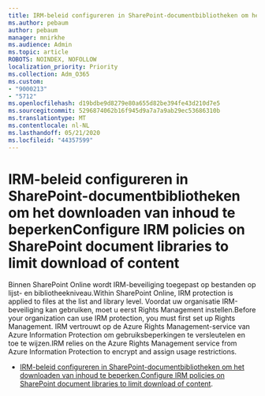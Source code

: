 ```yaml
---
title: IRM-beleid configureren in SharePoint-documentbibliotheken om het downloaden van inhoud te beperken
ms.author: pebaum
author: pebaum
manager: mnirkhe
ms.audience: Admin
ms.topic: article
ROBOTS: NOINDEX, NOFOLLOW
localization_priority: Priority
ms.collection: Adm_O365
ms.custom:
- "9000213"
- "5712"
ms.openlocfilehash: d19bdbe9d8279e80a655d82be394fe43d210d7e5
ms.sourcegitcommit: 5296874062b16f945d9a7a7a9ab29ec53686310b
ms.translationtype: MT
ms.contentlocale: nl-NL
ms.lasthandoff: 05/21/2020
ms.locfileid: "44357599"
---
```

# <a name="configure-irm-policies-on-sharepoint-document-libraries-to-limit-download-of-content"></a><span data-ttu-id="beefa-102">IRM-beleid configureren in SharePoint-documentbibliotheken om het downloaden van inhoud te beperken</span><span class="sxs-lookup"><span data-stu-id="beefa-102">Configure IRM policies on SharePoint document libraries to limit download of content</span></span>

<span data-ttu-id="beefa-103">Binnen SharePoint Online wordt IRM-beveiliging toegepast op bestanden op lijst- en bibliotheekniveau.</span><span class="sxs-lookup"><span data-stu-id="beefa-103">Within SharePoint Online, IRM protection is applied to files at the list and library level.</span></span> <span data-ttu-id="beefa-104">Voordat uw organisatie IRM-beveiliging kan gebruiken, moet u eerst Rights Management instellen.</span><span class="sxs-lookup"><span data-stu-id="beefa-104">Before your organization can use IRM protection, you must first set up Rights Management.</span></span> <span data-ttu-id="beefa-105">IRM vertrouwt op de Azure Rights Management-service van Azure Information Protection om gebruiksbeperkingen te versleutelen en toe te wijzen.</span><span class="sxs-lookup"><span data-stu-id="beefa-105">IRM relies on the Azure Rights Management service from Azure Information Protection to encrypt and assign usage restrictions.</span></span>

- <span data-ttu-id="beefa-106">[IRM-beleid configureren in SharePoint-documentbibliotheken om het downloaden van inhoud te beperken.](https://docs.microsoft.com/office365/securitycompliance/set-up-irm-in-sp-admin-center)</span><span class="sxs-lookup"><span data-stu-id="beefa-106">[Configure IRM policies on SharePoint document libraries to limit download of content](https://docs.microsoft.com/office365/securitycompliance/set-up-irm-in-sp-admin-center).</span></span>
